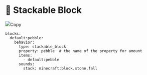 # 🥪 Stackable Block

![](https://mo-mi.gitbook.io/xiaomomi-plugins/~gitbook/image?url=https%3A%2F%2F1836335287-files.gitbook.io%2F%7E%2Ffiles%2Fv0%2Fb%2Fgitbook-x-prod.appspot.com%2Fo%2Fspaces%252FOgvQ1fEJPROp7131PPlK%252Fuploads%252F4A2deddepooDFNBl9YaU%252Fimage.png%3Falt%3Dmedia%26token%3D8584d058-4036-4b06-99e2-32d9e67a158c\&width=768\&dpr=4\&quality=100\&sign=5b12e340\&sv=2)Copy

```
blocks:
  default:pebble:
    behavior:
      type: stackable_block
      property: pebble  # the name of the property for amount
      items:
        - default:pebble
      sounds:
        stack: minecraft:block.stone.fall
```
